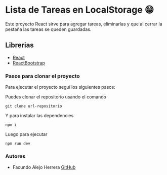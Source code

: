 # Lista de Tareas en LocalStorage 😁

Este proyecto React sirve para agregar tareas, eliminarlas y que al cerrar la pestaña las tareas se queden guardadas.

## Librerias

- [React](https://es.react.dev/)
- [ReactBootstrap](https://react-bootstrap.github.io/)

### Pasos para clonar el proyecto

Para ejecutar el proyecto seguí los siguientes pasos:

Puedes clonar el repositorio usando el comando

`git clone url-repositorio`

Y para instalar las dependencies

`npm i`

Luego para ejecutar

`npm run dev`

### Autores

- Facundo Alejo Herrera [GitHub](https://github.com/alejoh12)